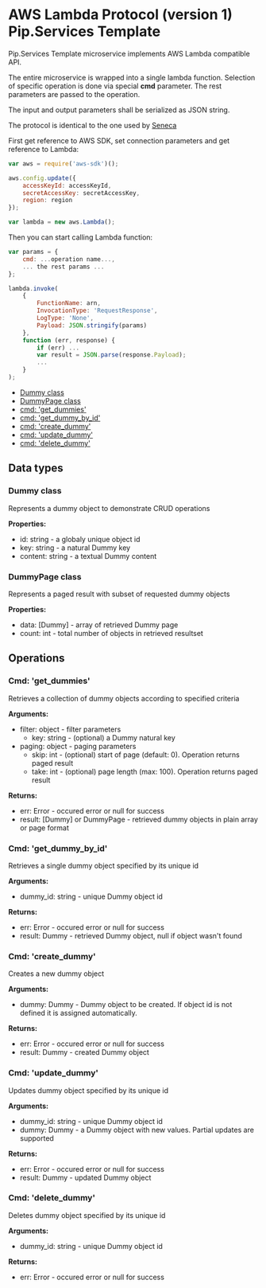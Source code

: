 # AWS Lambda Protocol (version 1) <br/> Pip.Services Template

Pip.Services Template microservice implements AWS Lambda compatible API. 

The entire microservice is wrapped into a single lambda function.
Selection of specific operation is done via special **cmd** parameter.
The rest parameters are passed to the operation.

The input and output parameters shall be serialized as JSON string.

The protocol is identical to the one used by [Seneca](./SenecaProtocolV1.md)   

First get reference to AWS SDK, set connection parameters and get reference to Lambda:

```javascript
var aws = require('aws-sdk')();

aws.config.update({
    accessKeyId: accessKeyId,
    secretAccessKey: secretAccessKey,
    region: region
});

var lambda = new aws.Lambda();
```

Then you can start calling Lambda function:

```javascript
var params = {
    cmd: ...operation name...,
    ... the rest params ...
};

lambda.invoke(
    {
        FunctionName: arn,
        InvocationType: 'RequestResponse',
        LogType: 'None',
        Payload: JSON.stringify(params)
    },
    function (err, response) {
        if (err) ...
        var result = JSON.parse(response.Payload);
        ...
    }
);
```

* [Dummy class](#class1)
* [DummyPage class](#class2)
* [cmd: 'get_dummies'](#operation1)
* [cmd: 'get_dummy_by_id'](#operation2)
* [cmd: 'create_dummy'](#operation3)
* [cmd: 'update_dummy'](#operation4)
* [cmd: 'delete_dummy'](#operation5)

## Data types

### <a name="class1"></a> Dummy class

Represents a dummy object to demonstrate CRUD operations

**Properties:**
- id: string - a globaly unique object id
- key: string - a natural Dummy key
- content: string - a textual Dummy content

### <a name="class2"></a> DummyPage class

Represents a paged result with subset of requested dummy objects

**Properties:**
- data: [Dummy] - array of retrieved Dummy page
- count: int - total number of objects in retrieved resultset

## Operations

### <a name="operation1"></a> Cmd: 'get_dummies'

Retrieves a collection of dummy objects according to specified criteria

**Arguments:** 
- filter: object - filter parameters
  - key: string - (optional) a Dummy natural key
- paging: object - paging parameters
  - skip: int - (optional) start of page (default: 0). Operation returns paged result
  - take: int - (optional) page length (max: 100). Operation returns paged result

**Returns:**
- err: Error - occured error or null for success
- result: [Dummy] or DummyPage - retrieved dummy objects in plain array or page format

### <a name="operation2"></a> Cmd: 'get_dummy_by_id'

Retrieves a single dummy object specified by its unique id

**Arguments:** 
- dummy_id: string - unique Dummy object id

**Returns:**
- err: Error - occured error or null for success
- result: Dummy - retrieved Dummy object, null if object wasn't found 

### <a name="operation3"></a> Cmd: 'create_dummy'

Creates a new dummy object

**Arguments:** 
- dummy: Dummy - Dummy object to be created. If object id is not defined it is assigned automatically.

**Returns:**
- err: Error - occured error or null for success
- result: Dummy - created Dummy object

### <a name="operation4"></a> Cmd: 'update_dummy'

Updates dummy object specified by its unique id

**Arguments:** 
- dummy_id: string - unique Dummy object id
- dummy: Dummy - a Dummy object with new values. Partial updates are supported

**Returns:**
- err: Error - occured error or null for success
- result: Dummy - updated Dummy object 
 
### <a name="operation5"></a> Cmd: 'delete_dummy'

Deletes dummy object specified by its unique id

**Arguments:** 
- dummy_id: string - unique Dummy object id

**Returns:**
- err: Error - occured error or null for success
 

